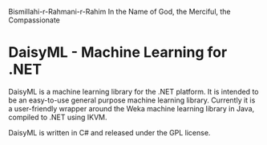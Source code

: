 Bismillahi-r-Rahmani-r-Rahim
In the Name of God, the Merciful, the Compassionate

DaisyML - Machine Learning for .NET
===================================

DaisyML is a machine learning library for the .NET platform. It is
intended to be an easy-to-use general purpose machine learning
library. Currently it is a user-friendly wrapper around the Weka
machine learning library in Java, compiled to .NET using IKVM.

DaisyML is written in C# and released under the GPL license.

